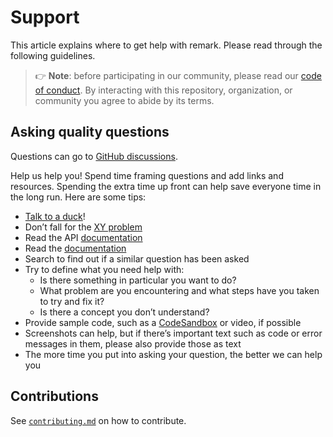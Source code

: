 # Support

This article explains where to get help with remark.
Please read through the following guidelines.

> 👉 **Note**: before participating in our community, please read our
> [code of conduct][coc].
> By interacting with this repository, organization, or community you agree to
> abide by its terms.

## Asking quality questions

Questions can go to [GitHub discussions][chat].

Help us help you!
Spend time framing questions and add links and resources.
Spending the extra time up front can help save everyone time in the long run.
Here are some tips:

*   [Talk to a duck][rubberduck]!
*   Don’t fall for the [XY problem][xy]
*   Read the API [documentation][api_docs]
*   Read the [documentation][docs]
*   Search to find out if a similar question has been asked
*   Try to define what you need help with:
    *   Is there something in particular you want to do?
    *   What problem are you encountering and what steps have you taken to try
        and fix it?
    *   Is there a concept you don’t understand?
*   Provide sample code, such as a [CodeSandbox][cs] or video, if possible
*   Screenshots can help, but if there’s important text such as code or error
    messages in them, please also provide those as text
*   The more time you put into asking your question, the better we can help you

## Contributions

See [`contributing.md`][contributing] on how to contribute.

<!-- Definitions -->

[api_docs]: https://docs.rs/deep_causality/latest/deep_causality/

[docs]: docs/README.md

[coc]: CODE_OF_CONDUCT.md

[rubberduck]: https://rubberduckdebugging.com

[xy]: https://meta.stackexchange.com/questions/66377/what-is-the-xy-problem/66378#66378

[chat]: https://github.com/orgs/deepcausality-rs/discussions

[cs]: https://codesandbox.io

[contributing]: CONTRIBUTING.md